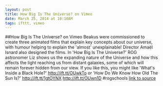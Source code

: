 ```yaml
---
layout: post
title: How Big Is The Universe? on Vimeo
date: March 25, 2014 at 10:10AM
tags: ifttt, vimeo
---
```

##How Big Is The Universe? on Vimeo
Beakus were commissioned to create three animated films that explain key concepts about our universe, with humour helping to explain the 'almost' unexplainable! Director Amaël Isnard also designed the films. In 'How Big Is The Universe?' ROG astronomer Liz shows us the expanding nature of the Universe and how this affects the light reaching us from distant galaxies, some of which will remain forever hidden from our view. If you like this, you might like 'What's Inside a Black Hole?' http://ift.tt/OUwkTo or 'How Do We Know How Old The Sun Is?' http://ift.tt/1gtOYNX http://ift.tt/OUwn1D #rogschools
[link to source](http://ift.tt/1giZCqC) 
